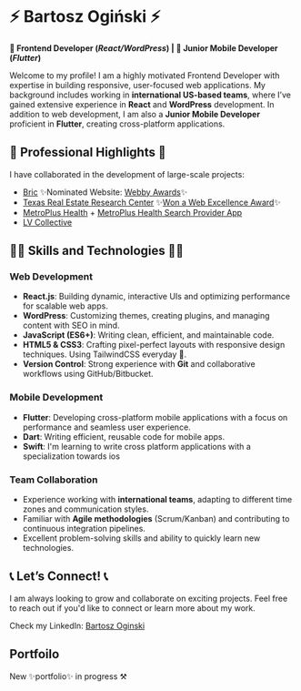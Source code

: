 # ⚡️ Bartosz Ogiński ⚡️

**🎨 Frontend Developer (_React/WordPress_) | 📱 Junior Mobile Developer (_Flutter_)**

Welcome to my profile! I am a highly motivated Frontend Developer with expertise in building responsive, user-focused web applications. My background includes working in **international US-based teams**, where I’ve gained extensive experience in **React** and **WordPress** development. In addition to web development, I am also a **Junior Mobile Developer** proficient in **Flutter**, creating cross-platform applications.

## 📸 Professional Highlights 📸
I have collaborated in the development of large-scale projects:
- [Bric](https://bricartsmedia.org/) ✨Nominated Website: [Webby Awards](https://winners.webbyawards.com/2024/websites-and-mobile-sites/mobile-specific-features-design/best-mobile-visual-design-function-mobile-features/294466/bric-arts--media)✨
- [Texas Real Estate Research Center](https://trerc.tamu.edu/) ✨[Won a Web Excellence Award](https://we-awards.com/winner/trerc-turning-data-into-insights/)✨
- [MetroPlus Health](https://metroplus.org/) + [MetroPlus Health Search Provider App](https://metroplus.org/search-providers/)
- [LV Collective](https://lvcollective.com/)

## 👨‍💻 Skills and Technologies 👨‍💻

### Web Development
- **React.js**: Building dynamic, interactive UIs and optimizing performance for scalable web apps.
- **WordPress**: Customizing themes, creating plugins, and managing content with SEO in mind.
- **JavaScript (ES6+)**: Writing clean, efficient, and maintainable code.
- **HTML5 & CSS3**: Crafting pixel-perfect layouts with responsive design techniques. Using TailwindCSS everyday 💨.
- **Version Control**: Strong experience with **Git** and collaborative workflows using GitHub/Bitbucket.

### Mobile Development
- **Flutter**: Developing cross-platform mobile applications with a focus on performance and seamless user experience.
- **Dart**: Writing efficient, reusable code for mobile apps.
- **Swift**: I'm learning to write cross platform applications with a specialization towards ios 

### Team Collaboration
- Experience working with **international teams**, adapting to different time zones and communication styles.
- Familiar with **Agile methodologies** (Scrum/Kanban) and contributing to continuous integration pipelines.
- Excellent problem-solving skills and ability to quickly learn new technologies.

## 📞 Let’s Connect! 📞
I am always looking to grow and collaborate on exciting projects. Feel free to reach out if you'd like to connect or learn more about my work.

Check my LinkedIn: [Bartosz Oginski](https://www.linkedin.com/in/bartosz-oginski/)

## Portfoilo
New ✨portfolio✨ in progress ⚒️
